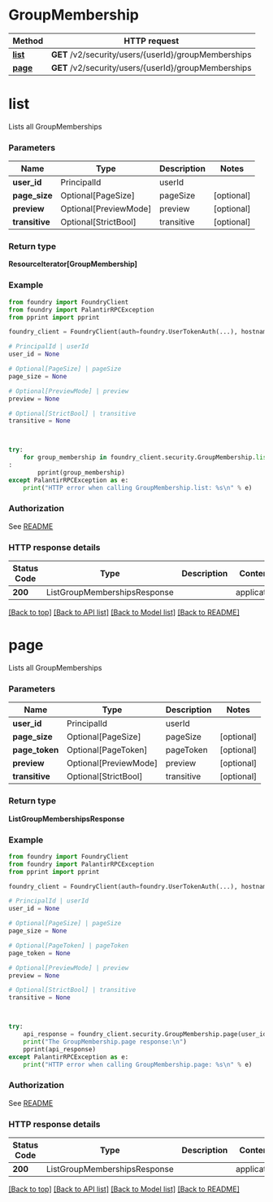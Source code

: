 # GroupMembership

Method | HTTP request |
------------- | ------------- |
[**list**](#list) | **GET** /v2/security/users/{userId}/groupMemberships |
[**page**](#page) | **GET** /v2/security/users/{userId}/groupMemberships |

# **list**
Lists all GroupMemberships

### Parameters

Name | Type | Description  | Notes |
------------- | ------------- | ------------- | ------------- |
**user_id** | PrincipalId | userId |  |
**page_size** | Optional[PageSize] | pageSize | [optional] |
**preview** | Optional[PreviewMode] | preview | [optional] |
**transitive** | Optional[StrictBool] | transitive | [optional] |

### Return type
**ResourceIterator[GroupMembership]**

### Example

```python
from foundry import FoundryClient
from foundry import PalantirRPCException
from pprint import pprint

foundry_client = FoundryClient(auth=foundry.UserTokenAuth(...), hostname="example.palantirfoundry.com")

# PrincipalId | userId
user_id = None

# Optional[PageSize] | pageSize
page_size = None

# Optional[PreviewMode] | preview
preview = None

# Optional[StrictBool] | transitive
transitive = None



try:
    for group_membership in foundry_client.security.GroupMembership.list(user_id, page_size=page_sizepreview=previewtransitive=transitive)
:
        pprint(group_membership)
except PalantirRPCException as e:
    print("HTTP error when calling GroupMembership.list: %s\n" % e)

```



### Authorization

See [README](../README.md#authorization)

### HTTP response details
| Status Code | Type        | Description | Content Type |
|-------------|-------------|-------------|------------------|
**200** | ListGroupMembershipsResponse  |  | application/json |

[[Back to top]](#) [[Back to API list]](../../../README.md#documentation-for-api-endpoints) [[Back to Model list]](../../../README.md#documentation-for-models) [[Back to README]](../../../README.md)

# **page**
Lists all GroupMemberships

### Parameters

Name | Type | Description  | Notes |
------------- | ------------- | ------------- | ------------- |
**user_id** | PrincipalId | userId |  |
**page_size** | Optional[PageSize] | pageSize | [optional] |
**page_token** | Optional[PageToken] | pageToken | [optional] |
**preview** | Optional[PreviewMode] | preview | [optional] |
**transitive** | Optional[StrictBool] | transitive | [optional] |

### Return type
**ListGroupMembershipsResponse**

### Example

```python
from foundry import FoundryClient
from foundry import PalantirRPCException
from pprint import pprint

foundry_client = FoundryClient(auth=foundry.UserTokenAuth(...), hostname="example.palantirfoundry.com")

# PrincipalId | userId
user_id = None

# Optional[PageSize] | pageSize
page_size = None

# Optional[PageToken] | pageToken
page_token = None

# Optional[PreviewMode] | preview
preview = None

# Optional[StrictBool] | transitive
transitive = None



try:
    api_response = foundry_client.security.GroupMembership.page(user_id, page_size=page_sizepage_token=page_tokenpreview=previewtransitive=transitive)
    print("The GroupMembership.page response:\n")
    pprint(api_response)
except PalantirRPCException as e:
    print("HTTP error when calling GroupMembership.page: %s\n" % e)

```



### Authorization

See [README](../README.md#authorization)

### HTTP response details
| Status Code | Type        | Description | Content Type |
|-------------|-------------|-------------|------------------|
**200** | ListGroupMembershipsResponse  |  | application/json |

[[Back to top]](#) [[Back to API list]](../../../README.md#documentation-for-api-endpoints) [[Back to Model list]](../../../README.md#documentation-for-models) [[Back to README]](../../../README.md)

